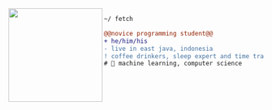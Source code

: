 <img align="left" height="185" src="https://i.imgur.com/7yOSEas.gif"/>

```diff
~/ fetch

@@novice programming student@@
+ he/him/his
- live in east java, indonesia
! coffee drinkers, sleep expert and time traveler
# 📖 machine learning, computer science
```
